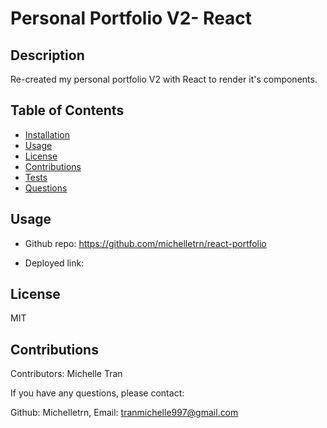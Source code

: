 # Personal Portfolio V2- React

## Description

Re-created my personal portfolio V2 with React to render it's components.

## Table of Contents

- [Installation](#installation)
- [Usage](#usage)
- [License](#license)
- [Contributions](#contributions)
- [Tests](#tests)
- [Questions](#questions)

## Usage

- Github repo: https://github.com/michelletrn/react-portfolio

- Deployed link: 

## License

MIT

## Contributions

Contributors: Michelle Tran

If you have any questions, please contact:

Github: Michelletrn, Email: tranmichelle997@gmail.com

